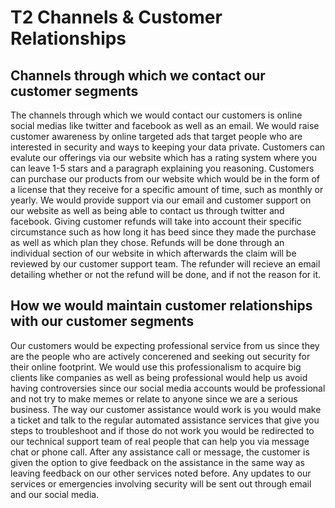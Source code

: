 # T2 Channels & Customer Relationships

## Channels through which we contact our customer segments

The channels through which we would contact our customers is online social medias like twitter and facebook as well as an email. We would raise customer awareness by online targeted ads that target people who are interested in security and ways to keeping your data private. Customers can evalute our offerings via our website which has a rating system where you can leave 1-5 stars and a paragraph explaining you reasoning. Customers can purchase our products from our website which would be in the form of a license that they receive for a specific amount of time, such as monthly or yearly. We would provide support via our email and customer support on our website as well as being able to contact us through twitter and facebook. Giving customer refunds will take into account their specific circumstance such as how long it has beed since they made the purchase as well as which plan they chose. Refunds will be done through an individual section of our website in which afterwards the claim will be reviewed by our customer support team. The refunder will recieve an email detailing whether or not the refund will be done, and if not the reason for it.

## How we would maintain customer relationships with our customer segments

Our customers would be expecting professional service from us since they are the people who are actively concerened and seeking out security for their online footprint. We would use this professionalism to acquire big clients like companies as well as being professional would help us avoid having controversies since our social media accounts would be professional and not try to make memes or relate to anyone since we are a serious business. The way our customer assistance would work is you would make a ticket and talk to the regular automated assistance services that give you steps to troubleshoot and if those do not work you would be redirected to our technical support team of real people that can help you via message chat or phone call. After any assistance call or message, the customer is given the option to give feedback on the assistance in the same way as leaving feedback on our other services noted before. Any updates to our services or emergencies involving security will be sent out through email and our social media.
